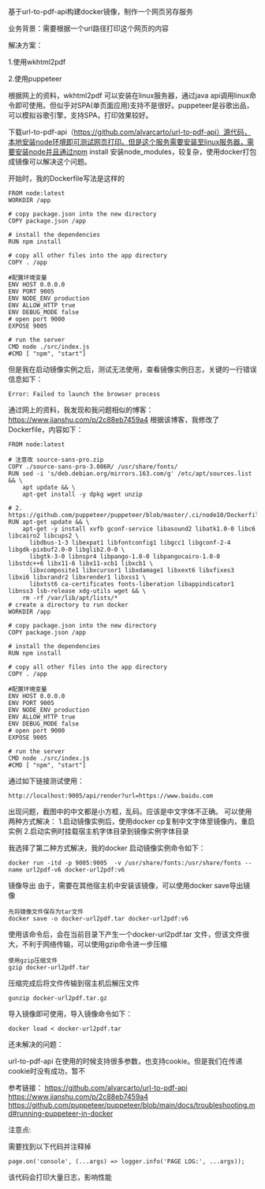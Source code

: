 基于url-to-pdf-api构建docker镜像，制作一个网页另存服务

业务背景：需要根据一个url路径打印这个网页的内容

解决方案：

1.使用wkhtml2pdf

2.使用puppeteer

根据网上的资料，wkhtml2pdf 可以安装在linux服务器，通过java api调用linux命令即可使用。但似乎对SPA(单页面应用)支持不是很好。puppeteer是谷歌出品，可以模拟谷歌引擎，支持SPA，打印效果较好。



下载url-to-pdf-api（https://github.com/alvarcarto/url-to-pdf-api）源代码，本地安装node环境即可测试网页打印。但是这个服务需要安装至linux服务器，需要安装node并且通过npm install 安装node_modules，较复杂，使用docker打包成镜像可以解决这个问题。



开始时，我的Dockerfile写法是这样的

````shell
FROM node:latest
WORKDIR /app

# copy package.json into the new directory
COPY package.json /app

# install the dependencies
RUN npm install

# copy all other files into the app directory
COPY . /app

#配置环境变量
ENV HOST 0.0.0.0
ENV PORT 9005
ENV NODE_ENV production
ENV ALLOW_HTTP true
ENV DEBUG_MODE false
# open port 9000
EXPOSE 9005

# run the server
CMD node ./src/index.js
#CMD [ "npm", "start"]
````
但是我在启动镜像实例之后，测试无法使用，查看镜像实例日志，关键的一行错误信息如下：
````shell
Error: Failed to launch the browser process
````
通过网上的资料，我发现和我问题相似的博客：https://www.jianshu.com/p/2c88eb7459a4
根据该博客，我修改了Dockerfile，内容如下：

````shell
FROM node:latest

# 注意改 source-sans-pro.zip
COPY ./source-sans-pro-3.006R/ /usr/share/fonts/
RUN sed -i 's/deb.debian.org/mirrors.163.com/g' /etc/apt/sources.list && \
    apt update && \
    apt-get install -y dpkg wget unzip

# 2. https://github.com/puppeteer/puppeteer/blob/master/.ci/node10/Dockerfile.linux
RUN apt-get update && \
    apt-get -y install xvfb gconf-service libasound2 libatk1.0-0 libc6 libcairo2 libcups2 \
      libdbus-1-3 libexpat1 libfontconfig1 libgcc1 libgconf-2-4 libgdk-pixbuf2.0-0 libglib2.0-0 \
      libgtk-3-0 libnspr4 libpango-1.0-0 libpangocairo-1.0-0 libstdc++6 libx11-6 libx11-xcb1 libxcb1 \
      libxcomposite1 libxcursor1 libxdamage1 libxext6 libxfixes3 libxi6 libxrandr2 libxrender1 libxss1 \
      libxtst6 ca-certificates fonts-liberation libappindicator1 libnss3 lsb-release xdg-utils wget && \
    rm -rf /var/lib/apt/lists/*
# create a directory to run docker
WORKDIR /app

# copy package.json into the new directory
COPY package.json /app

# install the dependencies
RUN npm install

# copy all other files into the app directory
COPY . /app

#配置环境变量
ENV HOST 0.0.0.0
ENV PORT 9005
ENV NODE_ENV production
ENV ALLOW_HTTP true
ENV DEBUG_MODE false
# open port 9000
EXPOSE 9005

# run the server
CMD node ./src/index.js
#CMD [ "npm", "start"]
````
通过如下链接测试使用：
````shell
http://localhost:9005/api/render?url=https://www.baidu.com
````
出现问题，截图中的中文都是小方框，乱码。应该是中文字体不正确。
可以使用两种方式解决：
1.启动镜像实例后，使用docker cp复制中文字体至镜像内，重启实例
2.启动实例时挂载宿主机字体目录到镜像实例字体目录

我选择了第二种方式解决，我的docker 启动镜像实例命令如下：
````shell
docker run -itd -p 9005:9005  -v /usr/share/fonts:/usr/share/fonts --name url2pdf-v6 docker-url2pdf:v6
````

镜像导出
由于，需要在其他宿主机中安装该镜像，可以使用docker save导出镜像
````shell
先将镜像文件保存为tar文件
docker save -o docker-url2pdf.tar docker-url2pdf:v6
````

使用该命令后，会在当前目录下产生一个docker-url2pdf.tar 文件，但该文件很大，不利于网络传输，可以使用gzip命令进一步压缩
````shell
使用gzip压缩文件
gzip docker-url2pdf.tar
````

压缩完成后将文件传输到宿主机后解压文件
````shell
gunzip docker-url2pdf.tar.gz
````

导入镜像即可使用，导入镜像命令如下：

````
docker load < docker-url2pdf.tar
````

还未解决的问题：

url-to-pdf-api 在使用的时候支持很多参数，也支持cookie。但是我们在传递cookie时没有成功，暂不



参考链接：
https://github.com/alvarcarto/url-to-pdf-api
https://www.jianshu.com/p/2c88eb7459a4
https://github.com/puppeteer/puppeteer/blob/main/docs/troubleshooting.md#running-puppeteer-in-docker



注意点:

需要找到以下代码并注释掉

````shell
page.on('console', (...args) => logger.info('PAGE LOG:', ...args));
````

该代码会打印大量日志，影响性能